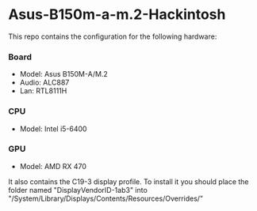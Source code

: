 # Asus-B150m-a-m.2-Hackintosh

This repo contains the configuration for the following hardware:

### Board
  - Model: Asus B150M-A/M.2
  - Audio: ALC887
  - Lan: RTL8111H
  
### CPU  
  - Model: Intel i5-6400
  
### GPU
  - Model: AMD RX 470


It also contains the C19-3 display profile. To install it you should place the folder named "DisplayVendorID-1ab3" into "/System/Library/Displays/Contents/Resources/Overrides/"